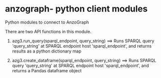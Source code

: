 # anzograph- python client modules
Python modules to connect to AnzoGraph

There are two API functions in this module.

1. azg3.run_query(sparql_endpoint, query_string) ==>
    Runs SPARQL query 'query_string' at SPARQL endpoint host 'sparql_endpoint',
    and returns results as a python dictionary map
    
2. azg3.create_dataframe(sparql_endpoint, query_string) ==>
    Runs SPARQL query 'query_string' at SPARQL endpoint host 'sparql_endpoint',
    and returns a Pandas dataframe object
    

